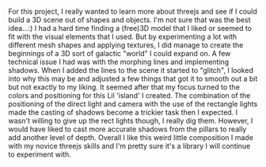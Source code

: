 For this project, I really wanted to learn more about threejs and see if I could build a 3D scene out of shapes and objects. I'm not sure that was the best idea...:) I had a hard time finding a (free)3D model that I liked or seemed to fit with the visual elements that I used. But by experimenting a lot with different mesh shapes and applying textures, I did manage to create the beginnings of a 3D sort of galactic "world" I could expand on. A few technical issue I had was with the morphing lines and implementing shadows. When I added the lines to the scene it started to "glitch", I looked into why this may be and adjusted a few things that got it to smooth out a bit but not exactly to my liking. It seemed after that my focus turned to the colors and positioning for this Lil 'island' I created. The combination of the positioning of the direct light and camera with the use of the rectangle lights made the casting of shadows become a trickier task then I expected. I wasn't willing to give up the rect lights though, I really dig them. However, I would have liked to cast more accurate shadows from the pillars to really add another level of depth. 
 Overall I like this weird little composition I made with my novice threejs skills and I'm pretty sure it's a library I will continue to experiment with. 


